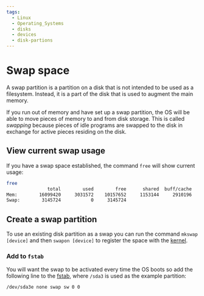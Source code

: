 ```yaml
---
tags:
  - Linux
  - Operating_Systems
  - disks
  - devices
  - disk-partions
---
```


# Swap space

A swap partition is a partition on a disk that is not intended to be used as a filesystem. Instead, it is a part of the disk that is used to augment the main memory. 

If you run out of memory and have set up a swap partition, the OS will be able to move pieces of memory to and from disk storage. This is called _swapping_ because pieces of idle programs are swapped to the disk in exchange for active pieces residing on the disk.

## View current swap usage
If you have a swap space established, the command `free` will show current usage: 

```bash
free
               total        used        free      shared  buff/cache   available
Mem:        16099420     3031572    10157652     1153144     2910196    11605820
Swap:        3145724           0     3145724
```

## Create a swap partition
To use an existing disk partition as a swap you can run the command `mkswap [device]` and then `swapon [device]` to register the space with the [kernel](/Operating_Systems/The_Kernel.md).

### Add to `fstab`
You will want the swap to be activated every time the OS boots so add the following line to the [fstab](/Operating_Systems/Disks/Filesystems.md#fstab), where `/sda3` is used as the example partition:

```bash
/dev/sda3e none swap sw 0 0
```